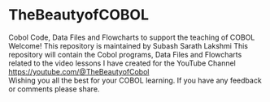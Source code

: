 # TheBeautyofCOBOL
Cobol Code, Data Files and Flowcharts to support the teaching of COBOL
Welcome! This repository is maintained by Subash Sarath Lakshmi
This repository will contain the Cobol programs, Data Files and Flowcharts related to the video lessons I have created for the YouTube Channel https://youtube.com/@TheBeautyofCobol  
Wishing you all the best for your COBOL learning. If you have any feedback or comments please share.
